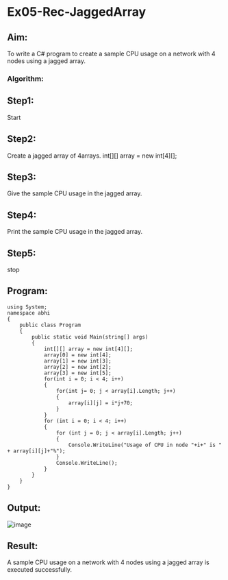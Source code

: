# Ex05-Rec-JaggedArray
## Aim:
To write a C# program to create a sample CPU usage on a network with 4 nodes using a jagged array.

### Algorithm:
## Step1:
Start
## Step2:
Create a jagged array of 4arrays.
int[][] array = new int[4][];
## Step3:
Give the sample CPU usage in the jagged array.
## Step4:
Print the sample CPU usage in the jagged array.
## Step5:
stop


## Program:
~~~
using System;
namespace abhi
{
    public class Program
    {
        public static void Main(string[] args)
        {
            int[][] array = new int[4][];
            array[0] = new int[4];
            array[1] = new int[3];
            array[2] = new int[2];
            array[3] = new int[5];
            for(int i = 0; i < 4; i++)
            {
                for(int j= 0; j < array[i].Length; j++)
                {
                    array[i][j] = i*j+70;
                }
            }
            for (int i = 0; i < 4; i++)
            {
                for (int j = 0; j < array[i].Length; j++)
                {
                    Console.WriteLine("Usage of CPU in node "+i+" is " + array[i][j]+"%");
                }
                Console.WriteLine();
            }
        }
    }
}
~~~

## Output:
![image](https://user-images.githubusercontent.com/66360846/191891798-5a409741-f99e-4575-b241-6820401c4c8f.png)


## Result:
A sample CPU usage on a network with 4 nodes using a jagged array is executed successfully.
